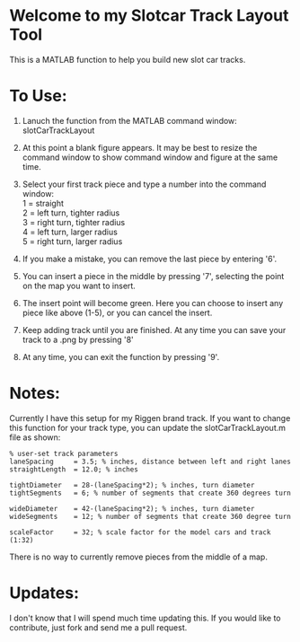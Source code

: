 Welcome to my Slotcar Track Layout Tool
========

This is a MATLAB function to help you build new slot car tracks.  

To Use:
=
1. Lanuch the function from the MATLAB command window:  
	slotCarTrackLayout
2. At this point a blank figure appears. It may be best to resize the command window to show command window and figure at the same time. 
3. Select your first track piece and type a number into the command window:  
    1 = straight  
    2 = left turn, tighter radius  
    3 = right turn, tighter radius  
    4 = left turn, larger radius  
    5 = right turn, larger radius  

4. If you make a mistake, you can remove the last piece by entering '6'.
5. You can insert a piece in the middle by pressing '7', selecting the point on the map you want to insert.
6. The insert point will become green. Here you can choose to insert any piece like above (1-5), or you can cancel the insert.
7. Keep adding track until you are finished. At any time you can save your track to a .png by pressing '8'
8. At any time, you can exit the function by pressing '9'.


Notes:
=
Currently I have this setup for my Riggen brand track. If you want to change this function for your track type, you can update the slotCarTrackLayout.m file as shown:

    % user-set track parameters
    laneSpacing     = 3.5; % inches, distance between left and right lanes
    straightLength  = 12.0; % inches

    tightDiameter   = 28-(laneSpacing*2); % inches, turn diameter
    tightSegments   = 6; % number of segments that create 360 degrees turn

    wideDiameter    = 42-(laneSpacing*2); % inches, turn diameter
    wideSegments    = 12; % number of segments that create 360 degree turn

    scaleFactor     = 32; % scale factor for the model cars and track (1:32)

There is no way to currently remove pieces from the middle of a map.
    
Updates:
=
I don't know that I will spend much time updating this. If you would like to contribute, just fork and send me a pull request.

